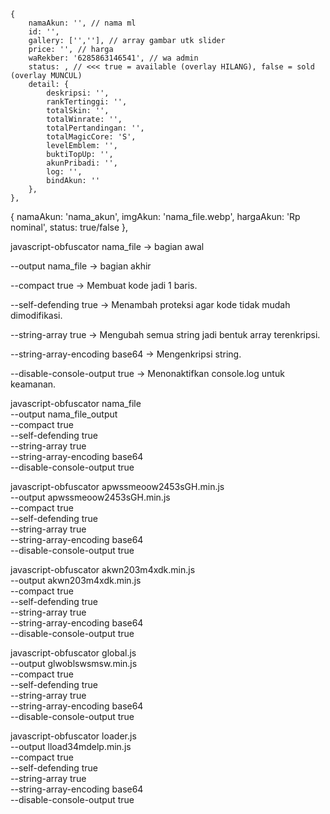 <!-- akwn203m4xdk.min.js -->
    {
        namaAkun: '', // nama ml
        id: '',
        gallery: ['',''], // array gambar utk slider
        price: '', // harga
        waRekber: '6285863146541', // wa admin
        status: , // <<< true = available (overlay HILANG), false = sold (overlay MUNCUL)
        detail: {
            deskripsi: '',
            rankTertinggi: '',
            totalSkin: '',
            totalWinrate: '',
            totalPertandingan: '',
            totalMagicCore: 'S',
            levelEmblem: '',
            buktiTopUp: '',
            akunPribadi: '',
            log: '',
            bindAkun: ''
        },
    },

<!-- apwssmeoow2453sGH.min.js -->
{ namaAkun: 'nama_akun', imgAkun: 'nama_file.webp', hargaAkun: 'Rp nominal', status: true/false },

<!-- obfuscator-js -->
javascript-obfuscator nama_file → bagian awal

--output nama_file → bagian akhir

--compact true → Membuat kode jadi 1 baris.

--self-defending true → Menambah proteksi agar kode tidak mudah dimodifikasi.

--string-array true → Mengubah semua string jadi bentuk array terenkripsi.

--string-array-encoding base64 → Mengenkripsi string.

--disable-console-output true → Menonaktifkan console.log untuk keamanan.

<!-- cara obfuscator-js -->
javascript-obfuscator nama_file \
  --output nama_file_output \
  --compact true \
  --self-defending true \
  --string-array true \
  --string-array-encoding base64 \
  --disable-console-output true

<!-- app js -->
javascript-obfuscator apwssmeoow2453sGH.min.js \
  --output apwssmeoow2453sGH.min.js \
  --compact true \
  --self-defending true \
  --string-array true \
  --string-array-encoding base64 \
  --disable-console-output true

<!-- akun js -->
javascript-obfuscator akwn203m4xdk.min.js \
  --output akwn203m4xdk.min.js \
  --compact true \
  --self-defending true \
  --string-array true \
  --string-array-encoding base64 \
  --disable-console-output true

<!-- global js -->
javascript-obfuscator global.js \
  --output glwoblswsmsw.min.js \
  --compact true \
  --self-defending true \
  --string-array true \
  --string-array-encoding base64 \
  --disable-console-output true

<!-- loader js-->
javascript-obfuscator loader.js \
  --output lload34mdelp.min.js \
  --compact true \
  --self-defending true \
  --string-array true \
  --string-array-encoding base64 \
  --disable-console-output true
